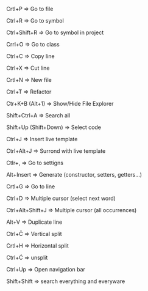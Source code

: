 Crtl+P => Go to file

Ctrl+R => Go to symbol 

Ctrl+Shift+R => Go to symbol in project

Crrl+O => Go to class

Ctrl+C => Copy line

Ctrl+X => Cut line

Crtl+N => New file

Ctrl+T => Refactor

Ctr+K+B (Alt+1) => Show/Hide File Explorer

Shift+Ctrl+A => Search all

Shift+Up (Shift+Down) => Select code

Ctrl+J => Insert live template

Ctrl+Alt+J => Surrond with live template

Ctlr+, => Go to settigns

Alt+Insert => Generate (constructor, setters, getters...)

Crtl+G => Go to line

Ctrl+D => Multiple cursor (select next word)

Ctrl+Alt+Shift+J => Multiple cursor (all occurrences)

Alt+V => Duplicate line

Ctrl+Č => Vertical split

Crtl+H => Horizontal split

Ctrl+Ć => unsplit

Ctrl+Up => Open navigation bar

Shift+Shift => search everything and everyware
